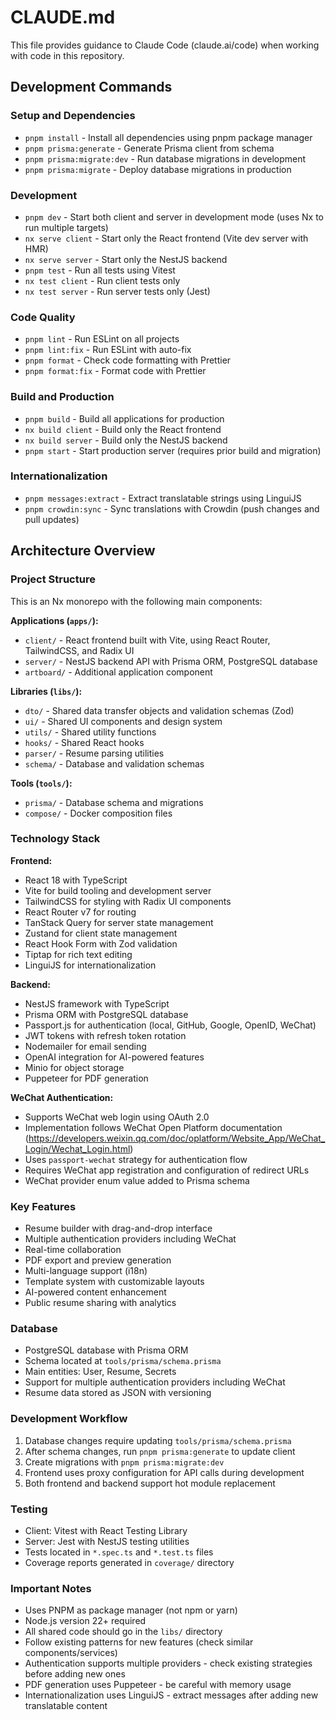 # CLAUDE.md

This file provides guidance to Claude Code (claude.ai/code) when working with code in this repository.

## Development Commands

### Setup and Dependencies
- `pnpm install` - Install all dependencies using pnpm package manager
- `pnpm prisma:generate` - Generate Prisma client from schema
- `pnpm prisma:migrate:dev` - Run database migrations in development
- `pnpm prisma:migrate` - Deploy database migrations in production

### Development
- `pnpm dev` - Start both client and server in development mode (uses Nx to run multiple targets)
- `nx serve client` - Start only the React frontend (Vite dev server with HMR)
- `nx serve server` - Start only the NestJS backend
- `pnpm test` - Run all tests using Vitest
- `nx test client` - Run client tests only
- `nx test server` - Run server tests only (Jest)

### Code Quality
- `pnpm lint` - Run ESLint on all projects
- `pnpm lint:fix` - Run ESLint with auto-fix
- `pnpm format` - Check code formatting with Prettier
- `pnpm format:fix` - Format code with Prettier

### Build and Production
- `pnpm build` - Build all applications for production
- `nx build client` - Build only the React frontend
- `nx build server` - Build only the NestJS backend
- `pnpm start` - Start production server (requires prior build and migration)

### Internationalization
- `pnpm messages:extract` - Extract translatable strings using LinguiJS
- `pnpm crowdin:sync` - Sync translations with Crowdin (push changes and pull updates)

## Architecture Overview

### Project Structure
This is an Nx monorepo with the following main components:

**Applications (`apps/`):**
- `client/` - React frontend built with Vite, using React Router, TailwindCSS, and Radix UI
- `server/` - NestJS backend API with Prisma ORM, PostgreSQL database
- `artboard/` - Additional application component

**Libraries (`libs/`):**
- `dto/` - Shared data transfer objects and validation schemas (Zod)
- `ui/` - Shared UI components and design system
- `utils/` - Shared utility functions
- `hooks/` - Shared React hooks
- `parser/` - Resume parsing utilities
- `schema/` - Database and validation schemas

**Tools (`tools/`):**
- `prisma/` - Database schema and migrations
- `compose/` - Docker composition files

### Technology Stack

**Frontend:**
- React 18 with TypeScript
- Vite for build tooling and development server
- TailwindCSS for styling with Radix UI components
- React Router v7 for routing
- TanStack Query for server state management
- Zustand for client state management
- React Hook Form with Zod validation
- Tiptap for rich text editing
- LinguiJS for internationalization

**Backend:**
- NestJS framework with TypeScript
- Prisma ORM with PostgreSQL database
- Passport.js for authentication (local, GitHub, Google, OpenID, WeChat)
- JWT tokens with refresh token rotation
- Nodemailer for email sending
- OpenAI integration for AI-powered features
- Minio for object storage
- Puppeteer for PDF generation

**WeChat Authentication:**
- Supports WeChat web login using OAuth 2.0
- Implementation follows WeChat Open Platform documentation (https://developers.weixin.qq.com/doc/oplatform/Website_App/WeChat_Login/Wechat_Login.html)
- Uses `passport-wechat` strategy for authentication flow
- Requires WeChat app registration and configuration of redirect URLs
- WeChat provider enum value added to Prisma schema

### Key Features
- Resume builder with drag-and-drop interface
- Multiple authentication providers including WeChat
- Real-time collaboration
- PDF export and preview generation
- Multi-language support (i18n)
- Template system with customizable layouts
- AI-powered content enhancement
- Public resume sharing with analytics

### Database
- PostgreSQL database with Prisma ORM
- Schema located at `tools/prisma/schema.prisma`
- Main entities: User, Resume, Secrets
- Support for multiple authentication providers including WeChat
- Resume data stored as JSON with versioning

### Development Workflow
1. Database changes require updating `tools/prisma/schema.prisma`
2. After schema changes, run `pnpm prisma:generate` to update client
3. Create migrations with `pnpm prisma:migrate:dev`
4. Frontend uses proxy configuration for API calls during development
5. Both frontend and backend support hot module replacement

### Testing
- Client: Vitest with React Testing Library
- Server: Jest with NestJS testing utilities
- Tests located in `*.spec.ts` and `*.test.ts` files
- Coverage reports generated in `coverage/` directory

### Important Notes
- Uses PNPM as package manager (not npm or yarn)
- Node.js version 22+ required
- All shared code should go in the `libs/` directory
- Follow existing patterns for new features (check similar components/services)
- Authentication supports multiple providers - check existing strategies before adding new ones
- PDF generation uses Puppeteer - be careful with memory usage
- Internationalization uses LinguiJS - extract messages after adding new translatable content